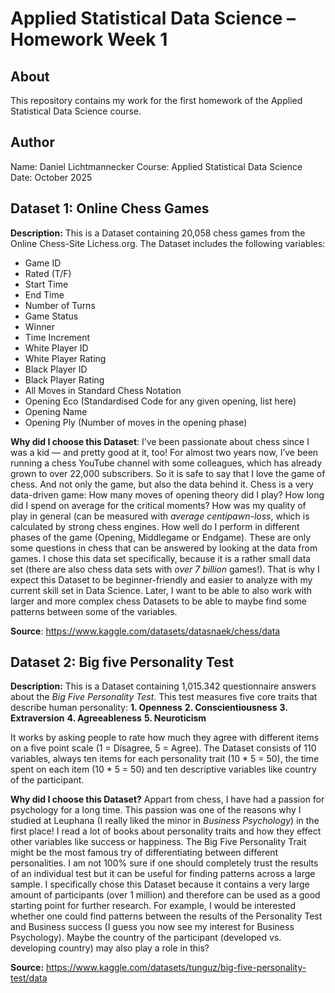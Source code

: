 # Applied Statistical Data Science – Homework Week 1

## About
This repository contains my work for the first homework of the Applied Statistical Data Science course.

## Author
Name: Daniel Lichtmannecker
Course: Applied Statistical Data Science  
Date: October 2025

## Dataset 1: Online Chess Games
**Description:** This is a Dataset containing 20,058 chess games from the Online Chess-Site Lichess.org. The Dataset includes the following variables: 
- Game ID
- Rated (T/F)
- Start Time
- End Time
- Number of Turns
- Game Status
- Winner
- Time Increment
- White Player ID
- White Player Rating
- Black Player ID
- Black Player Rating
- All Moves in Standard Chess Notation
- Opening Eco (Standardised Code for any given opening, list here)
- Opening Name
- Opening Ply (Number of moves in the opening phase)

**Why did I choose this Dataset**: I’ve been passionate about chess since I was a kid — and pretty good at it, too! For almost two years now, I’ve been running a chess YouTube channel with some colleagues, which has already grown to over 22,000 subscribers. So it is safe to say that I love the game of chess. And not only the game, but also the data behind it. Chess is a very data-driven game: How many moves of opening theory did I play? How long did I spend on average for the critical moments? How was my quality of play in general (can be measured with *average centipawn-loss*, which is calculated by strong chess engines. How well do I perform in different phases of the game (Opening, Middlegame or Endgame). These are only some questions in chess that can be answered by looking at the data from games. 
I chose this data set specifically, because it is a rather small data set (there are also chess data sets with *over 7 billion* games!). That is why I expect this Dataset to be beginner-friendly and easier to analyze with my current skill set in Data Science. Later, I want to be able to also work with larger and more complex chess Datasets to be able to maybe find some patterns between some of the variables.

**Source**: https://www.kaggle.com/datasets/datasnaek/chess/data

## Dataset 2: Big five Personality Test
**Description:** This is a Dataset containing 1,015.342 questionnaire answers about the *Big Five Personality Test*. This test measures five core traits that describe human personality:
**1. Openness**
**2. Conscientiousness**
**3. Extraversion**
**4. Agreeableness**
**5. Neuroticism**

It works by asking people to rate how much they agree with different items on a five point scale (1 = Disagree, 5 = Agree).
The Dataset consists of 110 variables, always ten items for each personality trait (10 * 5 = 50), the time spent on each item (10 * 5 = 50) and ten descriptive variables like country of the participant.

**Why did I choose this Dataset?**
Appart from chess, I have had a passion for psychology for a long time. This passion was one of the reasons why I studied at Leuphana (I really liked the minor in *Business Psychology*) in the first place! I read a lot of books about personality traits and how they effect other variables like success or happiness. The Big Five Personality Trait might be the most famous try of differentiating between different personalities. I am not 100% sure if one should completely trust the results of an individual test but it can be useful for finding patterns across a large sample. 
I specifically chose this Dataset because it contains a very large amount of participants (over 1 million) and therefore can be used as a good starting point for further research. For example, I would be interested whether one could find patterns between the results of the Personality Test and Business success (I guess you now see my interest for Business Psychology). Maybe the country of the participant (developed vs. developing country) may also play a role in this?

**Source:** https://www.kaggle.com/datasets/tunguz/big-five-personality-test/data

